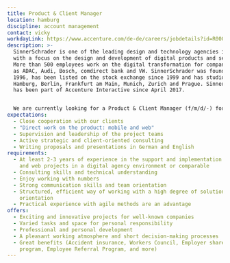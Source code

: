 ```yaml
---
title: Product & Client Manager
location: hamburg
discipline: account management
contact: vicky
workdayLink: https://www.accenture.com/de-de/careers/jobdetails?id=R00058175_de&title=Product+%26+Client+Manager+(f%2fm%2fd%2f-)+%7c+SinnerSchrader
description: >-
  SinnerSchrader is one of the leading design and technology agencies in Europe
  with a focus on the design and development of digital products and services.
  More than 500 employees work on the digital transformation for companies such
  as ADAC, Audi, Bosch, comdirect bank and VW. SinnerSchrader was founded in
  1996, has been listed on the stock exchange since 1999 and has studios in
  Hamburg, Berlin, Frankfurt am Main, Munich, Zurich and Prague. SinnerSchrader
  has been part of Accenture Interactive since April 2017.


  We are currently looking for a Product & Client Manager (f/m/d/-) for our Hamburg office.
expectations:
  - Close cooperation with our clients
  - "Direct work on the product: mobile and web"
  - Supervision and leadership of the project teams
  - Active strategic and client-oriented consulting
  - Writing proposals and presentations in German and English
requirements:
  - At least 2-3 years of experience in the support and implementation of mobile
    and web projects in a digital agency environment or comparable
  - Consulting skills and technical understanding
  - Enjoy working with numbers
  - Strong communication skills and team orientation
  - Structured, efficient way of working with a high degree of solution
    orientation
  - Practical experience with agile methods are an advantage
offers:
  - Exciting and innovative projects for well-known companies
  - Varied tasks and space for personal responsibility
  - Professional and personal development
  - A pleasant working atmosphere and short decision-making processes
  - Great benefits (Accident insurance, Workers Council, Employer share purchase
    program, Employee Referral Program, and more)
---
```

